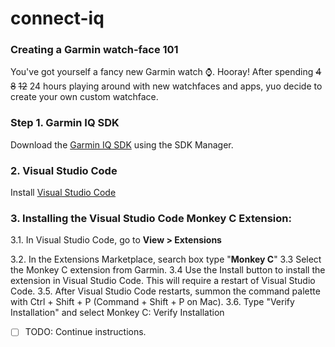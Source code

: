 # connect-iq
### Creating a Garmin watch-face 101
You've got yourself a fancy new Garmin watch ⌚.
Hooray!
After spending ~~4~~ ~~8~~ ~~12~~ 24 hours playing around with new watchfaces and apps, yuo decide to create your own custom watchface.

### Step 1. Garmin IQ SDK
Download the [Garmin IQ SDK](https://developer.garmin.com/connect-iq/sdk/) using the SDK Manager.

### 2. Visual Studio Code
Install [Visual Studio Code](https://code.visualstudio.com/Download)
### 3. Installing the Visual Studio Code Monkey C Extension:
3.1. In Visual Studio Code, go to
**View > Extensions**

3.2. In the Extensions Marketplace, search box type "**Monkey C**"
3.3 Select the Monkey C extension from Garmin.
3.4 Use the Install button to install the extension in Visual Studio Code. This will require a restart of Visual Studio Code.
3.5. After Visual Studio Code restarts, summon the command palette with Ctrl + Shift + P (Command + Shift + P on Mac).
3.6. Type "Verify Installation" and select Monkey C: Verify Installation

- [ ] TODO: Continue instructions.

